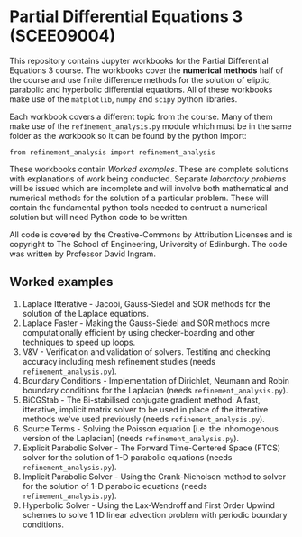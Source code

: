# Partial Differential Equations 3 (SCEE09004)
This repository contains Jupyter workbooks for the Partial Differential Equations 3 course.  The workbooks cover the **numerical methods** half of the course and use finite difference methods for the solution of eliptic, parabolic and hyperbolic differential equations.  All of these workbooks make use of the <code>matplotlib</code>, <code>numpy</code> and <code>scipy</code> python libraries.

Each workbook covers a different topic from the course.  Many of them make use of the <code>refinement_analysis.py</code> module which must be in the same folder as the workbook so it can be found by the python import:

<code>from refinement_analysis import refinement_analysis</code>

These workbooks contain *Worked examples*.  These are complete solutions with explanations of work being conducted.  Separate *laboratory problems* will be issued which are incomplete and will involve both mathematical and numerical methods for the solution of a particular problem. These will contain the fundamental python tools needed to contruct a numerical solution but will need Python code to be written.

All code is covered by the Creative-Commons by Attribution Licenses and is copyright to The School of Engineering, University of Edinburgh.  The code was written by Professor David Ingram.

## Worked examples
1. Laplace Itterative - Jacobi, Gauss-Siedel and SOR methods for the solution of the Laplace equations.
2. Laplace Faster - Making the Gauss-Siedel and SOR methods more computationally efficient by using checker-boarding and other techniques to speed up loops.
3. V&V - Verification and validation of solvers.  Testiting and checking accuracy including mesh refinement studies (needs <code>refinement_analysis.py</code>).
4. Boundary Conditions - Implementation of Dirichlet, Neumann and Robin boundary conditions for the Laplacian (needs <code>refinement_analysis.py</code>).
5. BiCGStab - The Bi-stabilised conjugate gradient method: A fast, itterative, implicit matrix solver to be used in place of the itterative methods we've used previously (needs <code>refinement_analysis.py</code>).
6. Source Terms - Solving the Poisson equation [i.e. the inhomogenous version of the Laplacian] (needs <code>refinement_analysis.py</code>). 
7. Explicit Parabolic Solver - The Forward Time-Centered Space (FTCS) solver for the solution of 1-D parabolic equations (needs <code>refinement_analysis.py</code>).
8. Implicit Parabolic Solver - Using the Crank-Nicholson method to solver for the solution of 1-D parabolic equations (needs <code>refinement_analysis.py</code>).
9. Hyperbolic Solver - Using the Lax-Wendroff and First Order Upwind schemes to solve 1 1D linear advection problem with periodic boundary conditions.  

